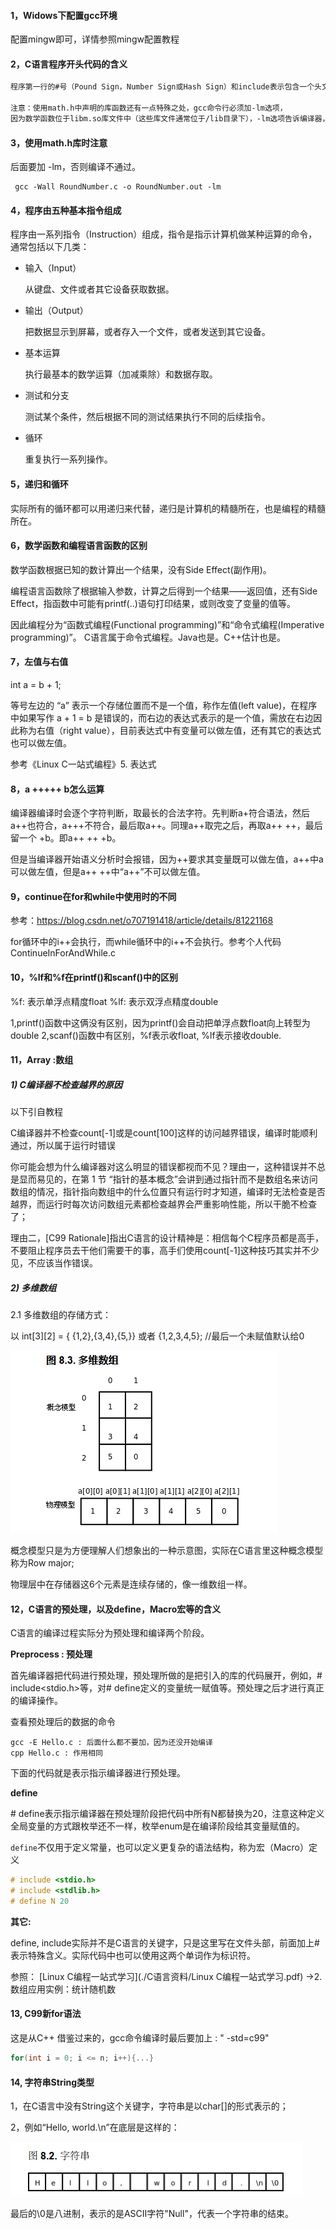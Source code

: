 #### 1，Widows下配置gcc环境

配置mingw即可，详情参照mingw配置教程

#### 2，C语言程序开头代码的含义

```txt
程序第一行的#号（Pound Sign，Number Sign或Hash Sign）和include表示包含一个头文件（Header File），后面尖括号（Angel Bracket）中就是文件名（这些头文件通常位于/usr/include目录下）。头文件中声明了我们程序中使用的库函数，根据先声明后使用的原则，要使用printf函数必须包含stdio.h，要使用数学函数必须包含math.h，如果什么库函数都不使用就不必包含任何头文件，例如写一个程序int main(void){int a;a=2;return 0;}，不需要包含头文件就可以编译通过，当然这个程序什么也做不了。

注意：使用math.h中声明的库函数还有一点特殊之处，gcc命令行必须加-lm选项，
因为数学函数位于libm.so库文件中（这些库文件通常位于/lib目录下），-lm选项告诉编译器，我们程序中用到的数学函数要到这个库文件里找。本书用到的大部分库函数（例如printf）位于libc.so库文件中，使用libc.so中的库函数在编译时不需要加-lc选项，当然加了也不算错，因为这个选项是gcc的默认选项。关于头文件和库函数目前理解这么多就可以了
```

#### 3，使用math.h库时注意

后面要加 -lm，否则编译不通过。

```shell
 gcc -Wall RoundNumber.c -o RoundNumber.out -lm
```

#### 4，程序由五种基本指令组成

程序由一系列指令（Instruction）组成，指令是指示计算机做某种运算的命令，通常包括以下几类：

- 输入（Input）

  从键盘、文件或者其它设备获取数据。

- 输出（Output）

  把数据显示到屏幕，或者存入一个文件，或者发送到其它设备。

- 基本运算

  执行最基本的数学运算（加减乘除）和数据存取。

- 测试和分支

  测试某个条件，然后根据不同的测试结果执行不同的后续指令。

- 循环

  重复执行一系列操作。

#### 5，递归和循环

实际所有的循环都可以用递归来代替，递归是计算机的精髓所在，也是编程的精髓所在。

#### 6，数学函数和编程语言函数的区别

数学函数根据已知的数计算出一个结果，没有Side Effect(副作用)。

编程语言函数除了根据输入参数，计算之后得到一个结果——返回值，还有Side Effect，指函数中可能有printf(..)语句打印结果，或则改变了变量的值等。

因此编程分为“函数式编程(Functional programming)”和“命令式编程(Imperative programming)”。
C语言属于命令式编程。Java也是。C++估计也是。

#### 7，左值与右值

int  a = b + 1;

等号左边的 “a” 表示一个存储位置而不是一个值，称作左值(left value)，在程序中如果写作 a + 1 = b 是错误的，而右边的表达式表示的是一个值，需放在右边因此称为右值（right value），目前表达式中有变量可以做左值，还有其它的表达式也可以做左值。

参考《Linux C一站式编程》5. 表达式

#### 8，a +++++ b怎么运算

编译器编译时会逐个字符判断，取最长的合法字符。先判断a+符合语法，然后a++也符合，a+++不符合，最后取a++。同理a++取完之后，再取a++  ++，最后留一个 +b。即a++  ++  +b。

但是当编译器开始语义分析时会报错，因为++要求其变量既可以做左值，a++中a可以做左值，但是a++ ++中“a++”不可以做左值。

#### 9，continue在for和while中使用时的不同

参考：https://blog.csdn.net/o707191418/article/details/81221168

for循环中的i++会执行，而while循环中的i++不会执行。参考个人代码ContinueInForAndWhile.c

#### 10，%lf和%f在printf()和scanf()中的区别

 %f: 表示单浮点精度float
 %lf: 表示双浮点精度double

1,printf()函数中这俩没有区别，因为printf()会自动把单浮点数float向上转型为double
2,scanf()函数中有区别，%f表示收float, %lf表示接收double.

#### 11，Array :数组

##### 1) C编译器不检查越界的原因

以下引自教程

C编译器并不检查count[-1]或是count[100]这样的访问越界错误，编译时能顺利通过，所以属于运行时错误

你可能会想为什么编译器对这么明显的错误都视而不见？理由一，这种错误并不总是显而易见的，在第 1 节 “指针的基本概念”会讲到通过指针而不是数组名来访问数组的情况，指针指向数组中的什么位置只有运行时才知道，编译时无法检查是否越界，而运行时每次访问数组元素都检查越界会严重影响性能，所以干脆不检查了；

理由二，[C99 Rationale]指出C语言的设计精神是：相信每个C程序员都是高手，不要阻止程序员去干他们需要干的事，高手们使用count[-1]这种技巧其实并不少见，不应该当作错误。

##### 2) 多维数组

2.1  多维数组的存储方式：

以 int\[3\]\[2\] = { {1,2},{3,4},{5,}} 或者 {1,2,3,4,5};  //最后一个未赋值默认给0

![1700797797808](note-images/1700797797808.png)

概念模型只是为方便理解人们想象出的一种示意图，实际在C语言里这种概念模型称为Row major; 

物理层中在存储器这6个元素是连续存储的，像一维数组一样。

#### 12，C语言的预处理，以及define，Macro宏等的含义

C语言的编译过程实际分为预处理和编译两个阶段。

**Preprocess : 预处理**

首先编译器把代码进行预处理，预处理所做的是把引入的库的代码展开，例如，# include\<stdio.h\>等，对# define定义的变量统一赋值等。预处理之后才进行真正的编译操作。

查看预处理后的数据的命令

```shell
gcc -E Hello.c : 后面什么都不要加，因为还没开始编译
cpp Hello.c : 作用相同
```

下面的代码就是表示指示编译器进行预处理。

**define**

\# define表示指示编译器在预处理阶段把代码中所有N都替换为20，注意这种定义全局变量的方式跟枚举还不一样，枚举enum是在编译阶段给其变量赋值的。

 `define`不仅用于定义常量，也可以定义更复杂的语法结构，称为宏（Macro）定义 

```c
# include <stdio.h>
# include <stdlib.h>
# define N 20
```

**其它:** 

define, include实际并不是C语言的关键字，只是这里写在文件头部，前面加上\# 表示特殊含义。实际代码中也可以使用这两个单词作为标识符。

参照： [Linux C编程一站式学习](./C语言资料/Linux C编程一站式学习.pdf)   ->2. 数组应用实例：统计随机数

#### 13, C99新for语法

这是从C++ 借鉴过来的，gcc命令编译时最后要加上 : " -std=c99"

```c
for(int i = 0; i <= n; i++){...}
```

####  14, 字符串String类型

1，在C语言中没有String这个关键字，字符串是以char[]的形式表示的；

2，例如“Hello, world.\n”在底层是这样的：

![1700125043700](note-images/1700125043700.png)

最后的\0是八进制，表示的是ASCII字符"Null"，代表一个字符串的结束。